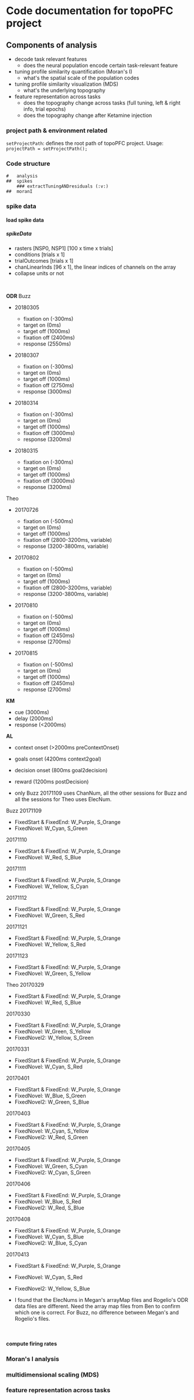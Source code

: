 # Code documentation for topoPFC project

## Components of analysis

- decode task relevant features
    - does the neural population encode certain task-relevant feature
- tuning profile similarity quantification (Moran's I)
    - what's the spatial scale of the population codes 
- tuning profile similarity visualization (MDS)
    - what's the underlying topography 
- feature representation across tasks
    - does the topography change across tasks (full tuning, left & right info, trial epochs)
    - does the topography change after Ketamine injection 

### project path & environment related
`setProjectPath`: defines the root path of topoPFC project. 
Usage: `projectPath = setProjectPath(); `


### Code structure
```
#   analysis
##  spikes
    ### extractTuningANDresiduals (:v:)
##  moranI

```


### spike data

#### load spike data

##### spikeData  
- rasters [NSP0, NSP1]  [100 x time x trials]
- conditions            [trials x 1]
- trialOutcomes         [trials x 1]
- chanLinearInds        [96 x 1], the linear indices of channels on the array
- collapse units or not

</br>

$\textbf{ODR}$
Buzz 
* 20180305
    * fixation on       (-300ms)
    * target on         (0ms)
    * target off        (1000ms)
    * fixation off      (2400ms)
    * response          (2550ms)

* 20180307
    * fixation on       (-300ms)
    * target on         (0ms)
    * target off        (1000ms)
    * fixation off      (2750ms)
    * response          (3000ms)

* 20180314
    * fixation on       (-300ms)
    * target on         (0ms)
    * target off        (1000ms)
    * fixation off      (3000ms)
    * response          (3200ms)

* 20180315
    * fixation on       (-300ms)
    * target on         (0ms)
    * target off        (1000ms)
    * fixation off      (3000ms)
    * response          (3200ms)

Theo
* 20170726
    * fixation on       (-500ms)
    * target on         (0ms)
    * target off        (1000ms)
    * fixation off      (2800-3200ms, variable)
    * response          (3200-3800ms, variable)

* 20170802
    * fixation on       (-500ms)
    * target on         (0ms)
    * target off        (1000ms)
    * fixation off      (2800-3200ms, variable)
    * response          (3200-3800ms, variable)

* 20170810
    * fixation on       (-500ms)
    * target on         (0ms)
    * target off        (1000ms)
    * fixation off      (2450ms)
    * response          (2700ms)

* 20170815
    * fixation on       (-500ms)
    * target on         (0ms)
    * target off        (1000ms)
    * fixation off      (2450ms)
    * response          (2700ms)

$\textbf{KM}$
* cue               (3000ms)
* delay             (2000ms)
* response          (<2000ms)

$\textbf{AL}$
* context onset     (>2000ms    preContextOnset)
* goals onset       (4200ms     context2goal)
* decision onset    (800ms      goal2decision)
* reward            (1200ms     postDecision)

* only Buzz 20171109 uses ChanNum, all the other sessions for Buzz and all the sessions for Theo uses ElecNum.

Buzz
20171109 
* FixedStart & FixedEnd: W_Purple, S_Orange
* FixedNovel: W_Cyan, S_Green

20171110
* FixedStart & FixedEnd: W_Purple, S_Orange
* FixedNovel: W_Red, S_Blue

20171111
* FixedStart & FixedEnd: W_Purple, S_Orange
* FixedNovel: W_Yellow, S_Cyan

20171112
* FixedStart & FixedEnd: W_Purple, S_Orange
* FixedNovel: W_Green, S_Red

20171121
* FixedStart & FixedEnd: W_Purple, S_Orange
* FixedNovel: W_Yellow, S_Red

20171123
* FixedStart & FixedEnd: W_Purple, S_Orange
* FixedNovel: W_Green, S_Yellow

Theo
20170329
* FixedStart & FixedEnd: W_Purple, S_Orange
* FixedNovel: W_Red, S_Blue

20170330
* FixedStart & FixedEnd: W_Purple, S_Orange
* FixedNovel: W_Green, S_Yellow
* FixedNovel2: W_Yellow, S_Green

20170331
* FixedStart & FixedEnd: W_Purple, S_Orange
* FixedNovel: W_Cyan, S_Red

20170401
* FixedStart & FixedEnd: W_Purple, S_Orange
* FixedNovel: W_Blue, S_Green
* FixedNovel2: W_Green, S_Blue

20170403
* FixedStart & FixedEnd: W_Purple, S_Orange
* FixedNovel: W_Cyan, S_Yellow
* FixedNovel2: W_Red, S_Green

20170405
* FixedStart & FixedEnd: W_Purple, S_Orange
* FixedNovel: W_Green, S_Cyan
* FixedNovel2: W_Cyan, S_Green

20170406
* FixedStart & FixedEnd: W_Purple, S_Orange
* FixedNovel: W_Blue, S_Red
* FixedNovel2: W_Red, S_Blue

20170408
* FixedStart & FixedEnd: W_Purple, S_Orange
* FixedNovel: W_Cyan, S_Blue
* FixedNovel2: W_Blue, S_Cyan

20170413
* FixedStart & FixedEnd: W_Purple, S_Orange
* FixedNovel: W_Cyan, S_Red
* FixedNovel2: W_Yellow, S_Blue

* I found that the ElecNums in Megan's arrayMap files and Rogelio's ODR data files are different. Need the array map files from Ben to confirm which one is correct. For Buzz, no difference between Megan's and Rogelio's files. 

</br>

#### compute firing rates

### Moran's I analysis


### multidimensional scaling (MDS)


### feature representation across tasks 

